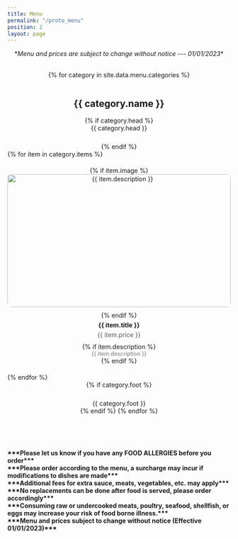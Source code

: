 ```yaml
---
title: Menu
permalink: "/proto_menu"
position: 2
layout: page
---
```

<!---
<div class="menu-page">
  <span>*<i>Menu and prices are subject to change without notice --- 01/01/2023</i>*</span><br/>

  {% for category in site.data.menu.categories %}
    <h2>{{ category.name }}</h2>
    {% if category.head %}
      <div style="margin-bottom: 25px;">{{ category.head }}</div>
    {% endif %}
    <div class="category-section">
      {% for item in category.items %}
        <div class="menu-item">
          <span><strong>{{ item.title }}</strong> {{ item.price }}</span>
          <br>
          {% if item.description %}
            <span style="margin-left: 25px;">{{ item.description }}</span>
            <br>
          {% endif %}
          {% if item.image %}
            <img src="{{ item.image }}" alt="{{ item.description }}" class="preview-panel col-sm-4">
          {% endif %}
        </div>
      {% endfor %}
    </div>
    {% if category.foot %}
      <div style="margin-top: 25px;">{{ category.foot }}</div>
    {% endif %}
  {% endfor %}
  <div style="margin-top: 50px;">
    <strong>
      ***Please let us know if you have any FOOD ALLERGIES before you order***<br>
      ***Please order according to the menu, a surcharge may incur if modifications to dishes are made***<br>
      ***Additional fees for extra sauce, meats, vegetables, etc. may apply***<br>
      ***No replacements can be done after food is served, please order accordingly***<br>
      ***Consuming raw or undercooked meats, poultry, seafood, shellfish, or eggs may increase your risk of food borne illness.***<br>
      ***Menu and prices subject to change without notice (Effective 01/01/2023)***<br>
    </strong>
  </div>
</div>
-->

<style>
.menu-page {
  display: flex;
  flex-direction: column;
  align-items: center;
}
  
.options {
  text-align: left;
}

.category-section {
  display: grid;
  grid-template-columns: repeat(2, 1fr); /* Two-column grid */
  gap: 20px; /* Spacing between items */
  width: 100%;
  max-width: 800px; /* Adjust based on desired width */
}

.menu-item {
  display: flex;
  flex-direction: column;
  align-items: center;
  text-align: center;
}

.menu-item img {
  width: 100%; /* Ensures full width within item container */
  height: 300px; /* Set a uniform height */
  object-fit: cover; /* Crop images to fit container while preserving aspect ratio */
  margin-bottom: 10px;
  border-radius: 8px; /* Optional: rounded corners */
}

.menu-item-title {
  font-weight: bold;
  margin: 5px 0;
}

.menu-item-price {
  color: #555; /* Optional: subtle color for price */
  margin-bottom: 10px;
}

.menu-item-description {
  font-size: 0.9em;
  color: #777;
}

.category-section > .menu-item:last-child:nth-child(odd) {
  grid-column: span 2;
</style>

<div class="menu-page">
  <span>*<i>Menu and prices are subject to change without notice --- 01/01/2023</i>*</span><br/>

  {% for category in site.data.menu.categories %}
    <h2>{{ category.name }}</h2>
    {% if category.head %}
      <div style="margin-bottom: 25px;">{{ category.head }}</div>
    {% endif %}
    <div class="category-section">
      {% for item in category.items %}
        <div class="menu-item">
          {% if item.image %}
            <img src="{{ item.image }}" alt="{{ item.description }}" style="preview-panel col-sm-4">
          {% endif %}
          <span class="menu-item-title">{{ item.title }}</span>
          <span class="menu-item-price">{{ item.price }}</span>
          {% if item.description %}
            <span class="menu-item-description">{{ item.description }}</span>
          {% endif %}
        </div>
      {% endfor %}
    </div>
    {% if category.foot %}
      <div style="margin-top: 25px;">{{ category.foot }}</div>
    {% endif %}
  {% endfor %}
  
  <div style="margin-top: 50px;">
    <strong>
      ***Please let us know if you have any FOOD ALLERGIES before you order***<br>
      ***Please order according to the menu, a surcharge may incur if modifications to dishes are made***<br>
      ***Additional fees for extra sauce, meats, vegetables, etc. may apply***<br>
      ***No replacements can be done after food is served, please order accordingly***<br>
      ***Consuming raw or undercooked meats, poultry, seafood, shellfish, or eggs may increase your risk of food borne illness.***<br>
      ***Menu and prices subject to change without notice (Effective 01/01/2023)***<br>
    </strong>
  </div>
</div>

